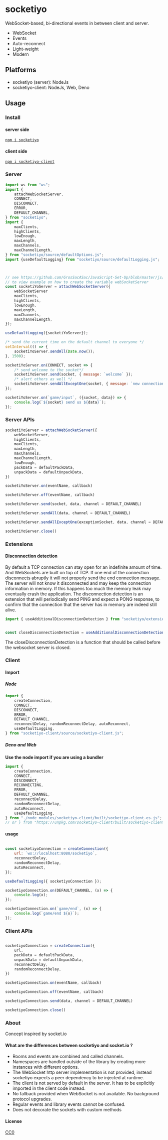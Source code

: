 # socketiyo

WebSocket-based, bi-directional events in between client and server.

 * WebSocket
 * Events
 * Auto-reconnect
 * Light-weight
 * Modern

## Platforms

 - socketiyo (server): NodeJs
 - socketiyo-client: NodeJs, Web, Deno

## Usage

### Install

#### server side

[`npm i socketiyo`](https://www.npmjs.com/package/socketiyo)

#### client side

[`npm i socketiyo-client`](https://www.npmjs.com/package/socketiyo-client)

### Server


```js
import ws from "ws";
import {
    attachWebSocketServer,
    CONNECT,
    DISCONNECT,
    ERROR,
    DEFAULT_CHANNEL,
} from "socketiyo";
import {
    maxClients,
    highClients,
    lowEnough,
    maxLength,
    maxChannels,
    maxChannelLength,
} from "socketiyo/source/defaultOptions.js";
import {useDefaultLogging} from "socketiyo/source/defaultLogging.js";



// see https://github.com/GrosSacASac/JavaScript-Set-Up/blob/master/js/network/socketiyo/examples/exampleServer.js
// to view example on how to create the variable webSocketServer
const socketiYoServer = attachWebSocketServer({
    webSocketServer
    maxClients,
    highClients,
    lowEnough,
    maxLength,
    maxChannels,
    maxChannelLength,
});

useDefaultLogging({socketiYoServer});

/* send the current time on the default channel to everyone */
setInterval(() => {
    socketiYoServer.sendAll(Date.now());
}, 1500);

socketiYoServer.on(CONNECT, socket => {
    /* send welcome to the socket*/
    socketiYoServer.send(socket, { message: `welcome` });
    /* alert others as well */
    socketiYoServer.sendAllExceptOne(socket, { message: `new connection` });
});

socketiYoServer.on(`game/input`, ({socket, data}) => {
    console.log(`${socket} send us ${data}`);
});
```

### Server APIs

```js
socketiYoServer = attachWebSocketServer({
    webSocketServer,
    highClients,
    maxClients,
    maxLength,
    maxChannels,
    maxChannelLength,
    lowEnough,
    packData = defaultPackData,
    unpackData = defaultUnpackData,
})
```

```js
socketiYoServer.on(eventName, callback)
```

```js
socketiYoServer.off(eventName, callback)
```

```js
socketiYoServer.send(socket, data, channel = DEFAULT_CHANNEL)
```

```js
socketiYoServer.sendAll(data, channel = DEFAULT_CHANNEL)
```

```js
socketiYoServer.sendAllExceptOne(exceptionSocket, data, channel = DEFAULT_CHANNEL)
```


```js
socketiYoServer.close()
```

### Extensions

#### Disconnection detection

By default a TCP connection can stay open for an indefinite amount of time. And WebSockets are built on top of TCP.
If one end of the connection disconnects abruptly it will not properly send the end connection message. The server will not know it disconnected and may keep the connection information in memory. If this happens too much the memory leak may eventually crash the application. The disconnection detection is an extension that will periodically send PING and expect a PONG response, to confirm that the connection that the server has in memory are indeed still alive.

```js
import { useAdditionalDisconnectionDetection } from "socketiyo/extensions/disconnectionDetection.js";


const closeDisconnectionDetection = useAdditionalDisconnectionDetection({ socketiYoServer });
```

The closeDisconnectionDetection is a function that should be called before the websocket server is closed.

### Client

#### Import

##### Node

```js
import {
    createConnection,
    CONNECT,
    DISCONNECT,
    ERROR,
    DEFAULT_CHANNEL,
    reconnectDelay, randomReconnectDelay, autoReconnect,
    useDefaultLogging,
} from "socketiyo-client/source/socketiyo-client.js";
```



##### Deno and Web

**Use the node import if you are using a bundler**

```js
import {
    createConnection,
    CONNECT,
    DISCONNECT,
    RECONNECTING,
    ERROR,
    DEFAULT_CHANNEL,
    reconnectDelay,
    randomReconnectDelay,
    autoReconnect,
    useDefaultLogging,
} from "./node_modules/socketiyo-client/built/socketiyo-client.es.js";
// or } from "https://unpkg.com/socketiyo-client/built/socketiyo-client.es.js";
```


#### usage

```js

const socketiyoConnection = createConnection({
    url: `ws://localhost:8080/socketiyo`,
    reconnectDelay,
    randomReconnectDelay,
    autoReconnect,
});

useDefaultLogging({ socketiyoConnection });

socketiyoConnection.on(DEFAULT_CHANNEL, (x) => {
    console.log(x);
});

socketiyoConnection.on(`game/end`, (x) => {
    console.log(`game/end ${x}`);
});
```

### Client APIs


```js

socketiyoConnection = createConnection({
    url,
    packData = defaultPackData,
    unpackData = defaultUnpackData,
    reconnectDelay,
    randomReconnectDelay,
})
```

```js
socketiyoConnection.on(eventName, callback)
```

```js
socketiyoConnection.off(eventName, callback)
```

```js
socketiyoConnection.send(data, channel = DEFAULT_CHANNEL)
```

```js
socketiyoConnection.close()
```

### About

Concept inspired by socket.io

#### What are the differences between socketiyo and socket.io ?

 * Rooms and events are combined and called channels.
 * Namespaces are handled outside of the library by creating more instances with different options.
 * The WebSocket http server implementation is not provided, instead socketiyo expects a peer dependency to be injected at runtime.
 * The client is not served by default in the server. It has to be explicitly imported in the client code instead.
 * No fallback provided when WebSocket is not available. No background protocol upgrades.
 * Regular events and library events cannot be confused.
 * Does not decorate the sockets with custom methods

#### License

[CC0](./license.txt)
